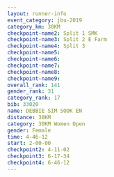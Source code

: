 ```yaml
---
layout: runner-info 
event_category: jbu-2019 
category_km: 30KM 
checkpoint-name2: Split 1 SMK 
checkpoint-name3: Split 2 E Farm 
checkpoint-name4: Split 3 
checkpoint-name5: 
checkpoint-name6: 
checkpoint-name7: 
checkpoint-name8: 
checkpoint-name9: 
overall_rank: 141
gender_rank: 31
category_rank: 17
bib: 33020
name: DEBBIE SIM SOOK EN
distance: 30KM
category: 30KM Women Open
gender: Female
time: 4-46-12
start: 2-00-00
checkpoint2: 4-11-02
checkpoint3: 6-17-34
checkpoint4: 6-46-12
---
```

